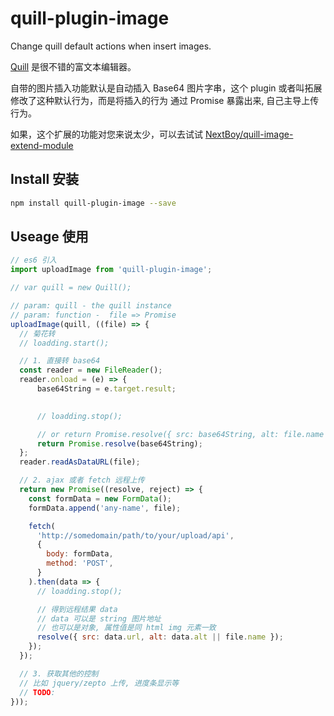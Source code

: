 # quill-plugin-image

Change quill default actions when insert images.

[Quill](https://quilljs.com/docs/quickstart/) 是很不错的富文本编辑器。

自带的图片插入功能默认是自动插入 Base64 图片字串，这个 plugin 或者叫拓展修改了这种默认行为，而是将插入的行为 通过 Promise 暴露出来, 自己主导上传行为。

如果，这个扩展的功能对您来说太少，可以去试试  [NextBoy/quill-image-extend-module](https://github.com/NextBoy/quill-image-extend-module)

## Install 安装

```bash
npm install quill-plugin-image --save
```

## Useage 使用
```javascript
// es6 引入
import uploadImage from 'quill-plugin-image';

// var quill = new Quill();

// param: quill - the quill instance
// param: function -  file => Promise
uploadImage(quill, ((file) => {
  // 菊花转
  // loadding.start();

  // 1. 直接转 base64
  const reader = new FileReader();
  reader.onload = (e) => {
      base64String = e.target.result;

      
      // loadding.stop();

      // or return Promise.resolve({ src: base64String, alt: file.name });
      return Promise.resolve(base64String);
  };
  reader.readAsDataURL(file);

  // 2. ajax 或者 fetch 远程上传
  return new Promise((resolve, reject) => {
    const formData = new FormData();
    formData.append('any-name', file);

    fetch(
      'http://somedomain/path/to/your/upload/api',
      {
        body: formData,
        method: 'POST',
      }
    ).then(data => {
      // loadding.stop();

      // 得到远程结果 data
      // data 可以是 string 图片地址
      // 也可以是对象, 属性值是同 html img 元素一致
      resolve({ src: data.url, alt: data.alt || file.name });
    });
  });

  // 3. 获取其他的控制
  // 比如 jquery/zepto 上传, 进度条显示等
  // TODO:
}));
```